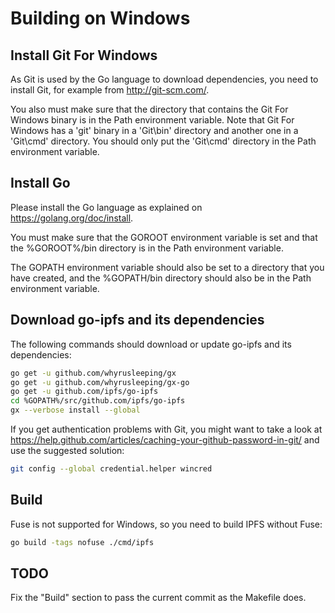 # Building on Windows

## Install Git For Windows

As Git is used by the Go language to download dependencies, you need
to install Git, for example from http://git-scm.com/.

You also must make sure that the directory that contains the Git For
Windows binary is in the Path environment variable. Note that Git For
Windows has a 'git' binary in a 'Git\bin' directory and another one in
a 'Git\cmd' directory. You should only put the 'Git\cmd' directory in
the Path environment variable.

## Install Go

Please install the Go language as explained on
https://golang.org/doc/install.

You must make sure that the GOROOT environment variable is set and
that the %GOROOT%/bin directory is in the Path environment variable.

The GOPATH environment variable should also be set to a directory that
you have created, and the %GOPATH/bin directory should also be in the
Path environment variable.

## Download go-ipfs and its dependencies

The following commands should download or update go-ipfs and its
dependencies:

```sh
go get -u github.com/whyrusleeping/gx
go get -u github.com/whyrusleeping/gx-go
go get -u github.com/ipfs/go-ipfs
cd %GOPATH%/src/github.com/ipfs/go-ipfs
gx --verbose install --global
```

If you get authentication problems with Git, you might want to take a
look at
https://help.github.com/articles/caching-your-github-password-in-git/
and use the suggested solution:

```sh
git config --global credential.helper wincred
```

## Build

Fuse is not supported for Windows, so you need to build IPFS without Fuse:

```sh
go build -tags nofuse ./cmd/ipfs
```

## TODO

Fix the "Build" section to pass the current commit as the Makefile does.
